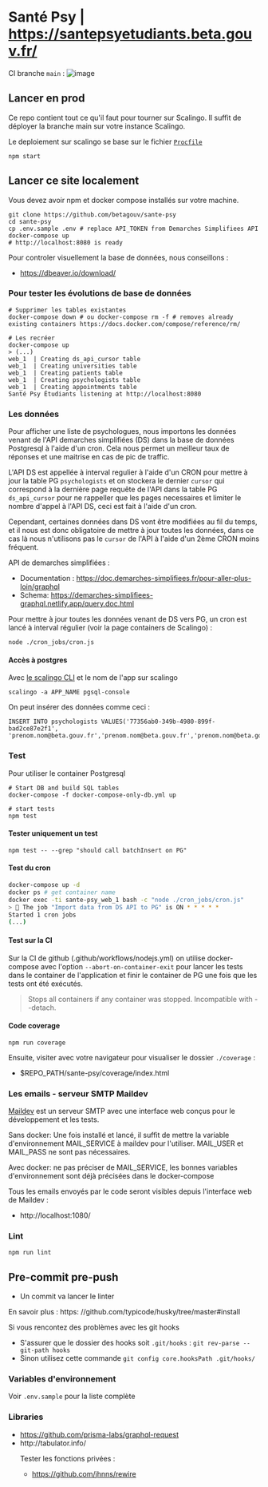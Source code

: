 # Santé Psy | https://santepsyetudiants.beta.gouv.fr/
CI branche `main` :  ![image](https://github.com/betagouv/sante-psy/workflows/Node.js%20CI/badge.svg)
## Lancer en prod
Ce repo contient tout ce qu'il faut pour tourner sur Scalingo. Il suffit de déployer la branche main sur votre instance Scalingo.

Le deploiement sur scalingo se base sur le fichier [`Procfile`](https://doc.scalingo.com/platform/app/procfile)
```
npm start
```

## Lancer ce site localement
Vous devez avoir npm et docker compose installés sur votre machine.

```
git clone https://github.com/betagouv/sante-psy
cd sante-psy
cp .env.sample .env # replace API_TOKEN from Demarches Simplifiees API
docker-compose up
# http://localhost:8080 is ready
```

Pour controler visuellement la base de données, nous conseillons :
* https://dbeaver.io/download/

### Pour tester les évolutions de base de données

```
# Supprimer les tables existantes
docker-compose down # ou docker-compose rm -f # removes already existing containers https://docs.docker.com/compose/reference/rm/

# Les recréer
docker-compose up
> (...) 
web_1  | Creating ds_api_cursor table
web_1  | Creating universities table
web_1  | Creating patients table
web_1  | Creating psychologists table
web_1  | Creating appointments table
Santé Psy Étudiants listening at http://localhost:8080   
```

### Les données
Pour afficher une liste de psychologues, nous importons les données venant de l'API demarches simplifiées (DS) dans la base de données Postgresql à l'aide d'un cron. Cela nous permet un meilleur taux de réponses et une maitrise en cas de pic de traffic.


L'API DS est appellée à interval regulier à l'aide d'un CRON pour mettre à jour la table PG `psychologists` et on stockera le dernier `cursor` qui correspond à la dernière page requête de l'API dans la table PG `ds_api_cursor` pour ne rappeller que les pages necessaires et limiter le nombre d'appel à l'API DS, ceci est fait à l'aide d'un cron.

Cependant, certaines données dans DS vont être modifiées au fil du temps, et il nous est donc obligatoire de mettre à jour toutes les données, dans ce cas là nous n'utilisons pas le `cursor` de l'API à l'aide d'un 2ème CRON moins fréquent.

API de demarches simplifiées :
* Documentation : https://doc.demarches-simplifiees.fr/pour-aller-plus-loin/graphql
* Schema: https://demarches-simplifiees-graphql.netlify.app/query.doc.html

Pour mettre à jour toutes les données venant de DS vers PG, un cron est lancé à interval régulier (voir la page containers de Scalingo) :
```
node ./cron_jobs/cron.js
```

#### Accès à postgres
Avec [le scalingo CLI](https://doc.scalingo.com/cli) et le nom de l'app sur scalingo
```
scalingo -a APP_NAME pgsql-console
```
On peut insérer des données comme ceci :
```
INSERT INTO psychologists VALUES('77356ab0-349b-4980-899f-bad2ce87e2f1', 'prenom.nom@beta.gouv.fr','prenom.nom@beta.gouv.fr','prenom.nom@beta.gouv.fr','prenom.nom@beta.gouv.fr','paul.nom@beta.gouv.fr');
```

### Test
Pour utiliser le container Postgresql 
```
# Start DB and build SQL tables
docker-compose -f docker-compose-only-db.yml up

# start tests
npm test
```

#### Tester uniquement un test
```
npm test -- --grep "should call batchInsert on PG"
```


#### Test du cron
```bash
docker-compose up -d
docker ps # get container name
docker exec -ti sante-psy_web_1 bash -c "node ./cron_jobs/cron.js"
> 🚀 The job "Import data from DS API to PG" is ON * * * * *
Started 1 cron jobs
(...)
```


#### Test sur la CI
Sur la CI de github (.github/workflows/nodejs.yml) on utilise docker-compose avec l'option `--abort-on-container-exit` pour lancer les tests dans le container de l'application et finir le container de PG une fois que les tests ont été exécutés.
> Stops all containers if any container was stopped. Incompatible with --detach.

#### Code coverage
```
npm run coverage
```

Ensuite, visiter avec votre navigateur pour visualiser le dossier `./coverage` :
*  $REPO_PATH/sante-psy/coverage/index.html

### Les emails - serveur SMTP Maildev
[Maildev](http://maildev.github.io/maildev/) est un serveur SMTP avec une interface web conçus pour le développement et les tests.

Sans docker: Une fois installé et lancé, il suffit de mettre la variable d'environnement MAIL_SERVICE à maildev pour l'utiliser. MAIL_USER et MAIL_PASS ne sont pas nécessaires.

Avec docker: ne pas préciser de MAIL_SERVICE, les bonnes variables d'environnement sont déjà précisées dans le docker-compose

Tous les emails envoyés par le code seront visibles depuis l'interface web de Maildev :
* http://localhost:1080/

### Lint 
```
npm run lint
```

## Pre-commit pre-push
* Un commit va lancer le linter

En savoir plus : https: //github.com/typicode/husky/tree/master#install

Si vous rencontez des problèmes avec les git hooks
* S'assurer que le dossier des hooks soit `.git/hooks` : `git rev-parse --git-path hooks`
* Sinon utilisez cette commande `git config core.hooksPath .git/hooks/`


### Variables d'environnement
Voir `.env.sample` pour la liste complète

### Libraries
* https://github.com/prisma-labs/graphql-request
* <table> http://tabulator.info/
Tester les fonctions privées :
* https://github.com/jhnns/rewire
